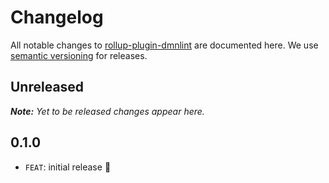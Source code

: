 # Changelog

All notable changes to [rollup-plugin-dmnlint](https://github.com/nikku/rollup-plugin-dmnlint) are documented here. We use [semantic versioning](http://semver.org/) for releases.

## Unreleased

___Note:__ Yet to be released changes appear here._

## 0.1.0

* `FEAT`: initial release :tada: